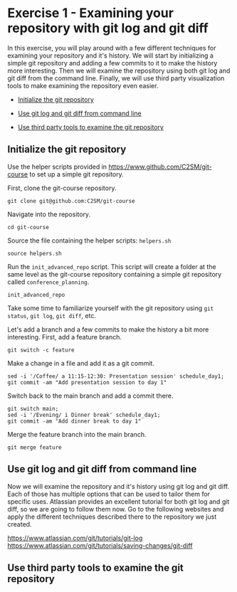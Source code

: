 # Exercise 1 - Examining your repository with git log and git diff

In this exercise, you will play around with a few different techniques for examining your repository and it's history. We will start by initializing a simple git repository and adding a few commits to it to make the history more interesting. Then we will examine the repository using both git log and git diff from the command line. Finally, we will use third party visualization tools to make examining the repository even easier. 

* [Initialize the git repository](#initialization)

* [Use git log and git diff from command line](#cli)

* [Use third party tools to examine the git repository](#tools)

## Initialize the git repository <a name="initialization"></a>

Use the helper scripts provided in https://www.github.com/C2SM/git-course to set up a simple git repository.

First, clone the git-course repository.  

```plaintext
git clone git@github.com:C2SM/git-course
```

Navigate into the repository.

```plaintext
cd git-course
```

Source the file containing the helper scripts: `helpers.sh`

```plaintext
source helpers.sh
```
Run the `init_advanced_repo` script.  This script will create a folder at the same level as the git-course repository containing a simple git repository called `conference_planning`.  

```plaintext
init_advanced_repo
```

Take some time to familiarize yourself with the git repository using `git status`, `git log`, `git diff`, etc.  

Let's add a branch and a few commits to make the history a bit more interesting. First, add a feature branch.

```plaintext
git switch -c feature
```

Make a change in a file and add it as a git commit.

```plaintext
sed -i '/Coffee/ a 11:15-12:30: Presentation session' schedule_day1;
git commit -am "Add presentation session to day 1"
```

Switch back to the main branch and add a commit there.

```plaintext
git switch main;
sed -i '/Evening/ i Dinner break' schedule_day1;
git commit -am "Add dinner break to day 1"
```

Merge the feature branch into the main branch.

```plaintext
git merge feature
```

## Use git log and git diff from command line <a name="cli"></a>
Now we will examine the repository and it's history using git log and git diff. Each of those has multiple options that can be used to tailor them for specific uses. Atlassian provides an excellent tutorial for both git log and git diff, so we are going to follow them now. Go to the following websites and apply the different techniques described there to the repository we just created.

https://www.atlassian.com/git/tutorials/git-log
https://www.atlassian.com/git/tutorials/saving-changes/git-diff

## Use third party tools to examine the git repository <a name="tools"></a>



